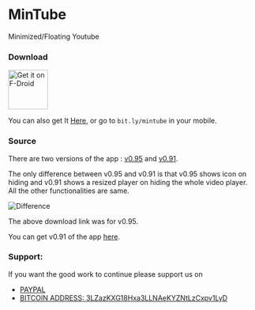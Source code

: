 # MinTube
Minimized/Floating Youtube

### Download

<a href="https://f-droid.org/packages/com.shapps.mintubeapp" target="_blank">
<img src="https://f-droid.org/badge/get-it-on.png" alt="Get it on F-Droid" height="80"/></a>

You can also get It [Here][1], or go to `bit.ly/mintube` in your mobile.

### Source
There are two versions of the app : [v0.95][2] and [v0.91][3].

The only difference between v0.95 and v0.91 is that v0.95 shows icon on hiding and v0.91 shows a resized player on hiding the whole video player. All the other functionalities are same.

![Difference](https://raw.githubusercontent.com/imshyam/mintube/master/screens/diff.png)

The above download link was for v0.95.

You can get v0.91 of the app [here][4].

[1]: <http://bit.ly/mintube>
[2]: <https://github.com/imshyam/mintube/tree/8f7f06421406750fcfdb1fa71d9d6eaf30d0eba8>
[3]: <https://github.com/imshyam/mintube/tree/c886f98e8d989ed926798c3d0f496e7ff4fa6ce0>
[4]: <https://drive.google.com/open?id=0Bx43MGCMuCJcb0c5cVR0UzZTSm8>

### Support:

If you want the good work to continue please support us on

* [PAYPAL](https://www.paypal.me/ishandutta2007)
* [BITCOIN ADDRESS: 3LZazKXG18Hxa3LLNAeKYZNtLzCxpv1LyD](https://www.coinbase.com/join/5a8e4a045b02c403bc3a9c0c)
